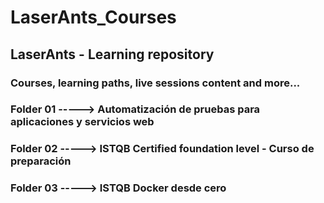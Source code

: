 # LaserAnts_Courses
## LaserAnts - Learning repository 
### Courses, learning paths, live sessions content and more...

### Folder 01 -----> Automatización de pruebas para aplicaciones y servicios web
### Folder 02 -----> ISTQB Certified foundation level - Curso de preparación
### Folder 03 -----> ISTQB Docker desde cero